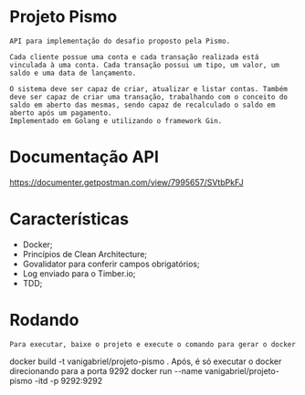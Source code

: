 # Projeto Pismo
    API para implementação do desafio proposto pela Pismo.

    Cada cliente possue uma conta e cada transação realizada está vinculada à uma conta. Cada transação possui um tipo, um valor, um saldo e uma data de lançamento.

    O sistema deve ser capaz de criar, atualizar e listar contas. Também deve ser capaz de criar uma transação, trabalhando com o conceito do saldo em aberto das mesmas, sendo capaz de recalculado o saldo em aberto após um pagamento.
    Implementado em Golang e utilizando o framework Gin.

# Documentação API
https://documenter.getpostman.com/view/7995657/SVtbPkFJ

# Características
- Docker;
- Princípios de Clean Architecture;
- Govalidator para conferir campos obrigatórios;
- Log enviado para o Timber.io;
- TDD;

# Rodando
    Para executar, baixe o projeto e execute o comando para gerar o docker
  docker build -t vanigabriel/projeto-pismo .
    Após, é só executar o docker direcionando para a porta 9292
    docker run --name vanigabriel/projeto-pismo -itd -p 9292:9292
